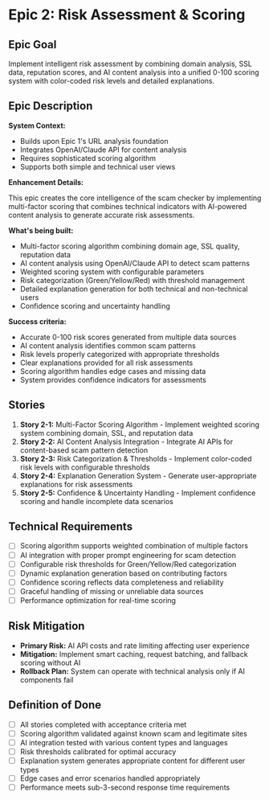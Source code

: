 # Epic 2: Risk Assessment & Scoring

## Epic Goal

Implement intelligent risk assessment by combining domain analysis, SSL data, reputation scores, and AI content analysis into a unified 0-100 scoring system with color-coded risk levels and detailed explanations.

## Epic Description

**System Context:**
- Builds upon Epic 1's URL analysis foundation
- Integrates OpenAI/Claude API for content analysis
- Requires sophisticated scoring algorithm
- Supports both simple and technical user views

**Enhancement Details:**

This epic creates the core intelligence of the scam checker by implementing multi-factor scoring that combines technical indicators with AI-powered content analysis to generate accurate risk assessments.

**What's being built:**
- Multi-factor scoring algorithm combining domain age, SSL quality, reputation data
- AI content analysis using OpenAI/Claude API to detect scam patterns
- Weighted scoring system with configurable parameters
- Risk categorization (Green/Yellow/Red) with threshold management
- Detailed explanation generation for both technical and non-technical users
- Confidence scoring and uncertainty handling

**Success criteria:**
- Accurate 0-100 risk scores generated from multiple data sources
- AI content analysis identifies common scam patterns
- Risk levels properly categorized with appropriate thresholds
- Clear explanations provided for all risk assessments
- Scoring algorithm handles edge cases and missing data
- System provides confidence indicators for assessments

## Stories

1. **Story 2-1:** Multi-Factor Scoring Algorithm - Implement weighted scoring system combining domain, SSL, and reputation data
2. **Story 2-2:** AI Content Analysis Integration - Integrate AI APIs for content-based scam pattern detection
3. **Story 2-3:** Risk Categorization & Thresholds - Implement color-coded risk levels with configurable thresholds
4. **Story 2-4:** Explanation Generation System - Generate user-appropriate explanations for risk assessments
5. **Story 2-5:** Confidence & Uncertainty Handling - Implement confidence scoring and handle incomplete data scenarios

## Technical Requirements

- [ ] Scoring algorithm supports weighted combination of multiple factors
- [ ] AI integration with proper prompt engineering for scam detection
- [ ] Configurable risk thresholds for Green/Yellow/Red categorization
- [ ] Dynamic explanation generation based on contributing factors
- [ ] Confidence scoring reflects data completeness and reliability
- [ ] Graceful handling of missing or unreliable data sources
- [ ] Performance optimization for real-time scoring

## Risk Mitigation

- **Primary Risk:** AI API costs and rate limiting affecting user experience
- **Mitigation:** Implement smart caching, request batching, and fallback scoring without AI
- **Rollback Plan:** System can operate with technical analysis only if AI components fail

## Definition of Done

- [ ] All stories completed with acceptance criteria met
- [ ] Scoring algorithm validated against known scam and legitimate sites
- [ ] AI integration tested with various content types and languages
- [ ] Risk thresholds calibrated for optimal accuracy
- [ ] Explanation system generates appropriate content for different user types
- [ ] Edge cases and error scenarios handled appropriately
- [ ] Performance meets sub-3-second response time requirements